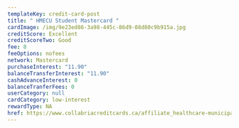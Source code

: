 ```yaml
---
templateKey: credit-card-post
title: " HMECU Student Mastercard "
cardImage: /img/9e23ed86-3a98-445c-86d9-08d80c9b915a.jpg
creditScore: Excellent
creditScoreTwo: Good
fee: 0
feeOptions: nofees
network: Mastercard
purchaseInterest: "11.90"
balanceTransferInterest: "11.90"
cashAdvanceInterest: 0
balanceTranferFees: 0
userCategory: null
cardCategory: low-interest
rewardType: NA
href: https://www.collabriacreditcards.ca/affiliate_healthcare-municipal-employees-credit-union
---
```

